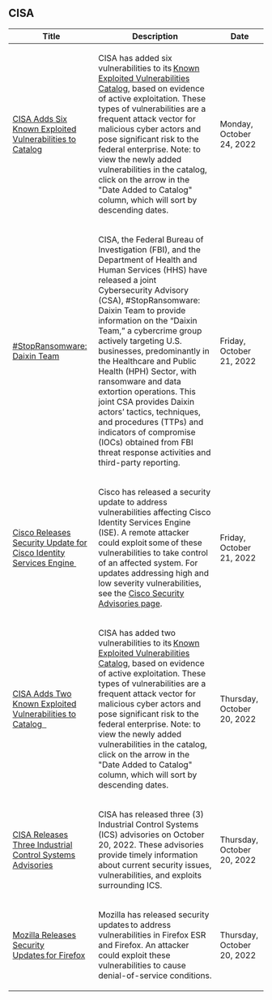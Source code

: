 ## CISA
|Title|Description|Date|
|---|---|---|
| [CISA Adds Six Known Exploited Vulnerabilities to Catalog](https://www.cisa.gov/uscert/ncas/current-activity/2022/10/24/cisa-adds-six-known-exploited-vulnerabilities-catalog) | <p>CISA has added six vulnerabilities to its <a href="https://www.cisa.gov/known-exploited-vulnerabilities-catalog">Known Exploited Vulnerabilities Catalog</a>, based on evidence of active exploitation. These types of vulnerabilities are a frequent attack vector for malicious cyber actors and pose significant risk to the federal enterprise. Note: to view the newly added vulnerabilities in the catalog, click on the arrow in the "Date Added to Catalog" column, which will sort by descending dates.      </p> | Monday, October 24, 2022 |
| [#StopRansomware: Daixin Team](https://www.cisa.gov/uscert/ncas/current-activity/2022/10/21/stopransomware-daixin-team) | <p>CISA, the Federal Bureau of Investigation (FBI), and the Department of Health and Human Services (HHS) have released a joint Cybersecurity Advisory (CSA), #StopRansomware: Daixin Team to provide information on the “Daixin Team,” a cybercrime group actively targeting U.S. businesses, predominantly in the Healthcare and Public Health (HPH) Sector, with ransomware and data extortion operations. This joint CSA provides Daixin actors’ tactics, techniques, and procedures (TTPs) and indicators of compromise (IOCs) obtained from FBI threat response activities and third-party reporting.</p> | Friday, October 21, 2022 |
| [Cisco Releases Security Update for Cisco Identity Services Engine ](https://www.cisa.gov/uscert/ncas/current-activity/2022/10/21/cisco-releases-security-update-cisco-identity-services-engine) | <p>Cisco has released a security update to address vulnerabilities affecting Cisco Identity Services Engine (ISE). A remote attacker could exploit some of these vulnerabilities to take control of an affected system. For updates addressing high and low severity vulnerabilities, see the <a href="https://tools.cisco.com/security/center/publicationListing.x">Cisco Security Advisories page</a>. </p> | Friday, October 21, 2022 |
| [CISA Adds Two Known Exploited Vulnerabilities to Catalog   ](https://www.cisa.gov/uscert/ncas/current-activity/2022/10/20/cisa-adds-two-known-exploited-vulnerabilities-catalog) | <p>CISA has added two vulnerabilities to its <a href="https://www.cisa.gov/known-exploited-vulnerabilities-catalog">Known Exploited Vulnerabilities Catalog</a>, based on evidence of active exploitation. These types of vulnerabilities are a frequent attack vector for malicious cyber actors and pose significant risk to the federal enterprise. Note: to view the newly added vulnerabilities in the catalog, click on the arrow in the "Date Added to Catalog" column, which will sort by descending dates.      </p> | Thursday, October 20, 2022 |
| [CISA Releases Three Industrial Control Systems Advisories](https://www.cisa.gov/uscert/ncas/current-activity/2022/10/20/cisa-releases-three-industrial-control-systems-advisories) | <p>CISA has released three (3) Industrial Control Systems (ICS) advisories on October 20, 2022. These advisories provide timely information about current security issues, vulnerabilities, and exploits surrounding ICS.</p> | Thursday, October 20, 2022 |
| [Mozilla Releases Security Updates for Firefox](https://www.cisa.gov/uscert/ncas/current-activity/2022/10/20/mozilla-releases-security-updates-firefox) | <p>Mozilla has released security updates to address vulnerabilities in Firefox ESR and Firefox. An attacker could exploit these vulnerabilities to cause denial-of-service conditions.</p> | Thursday, October 20, 2022 |
